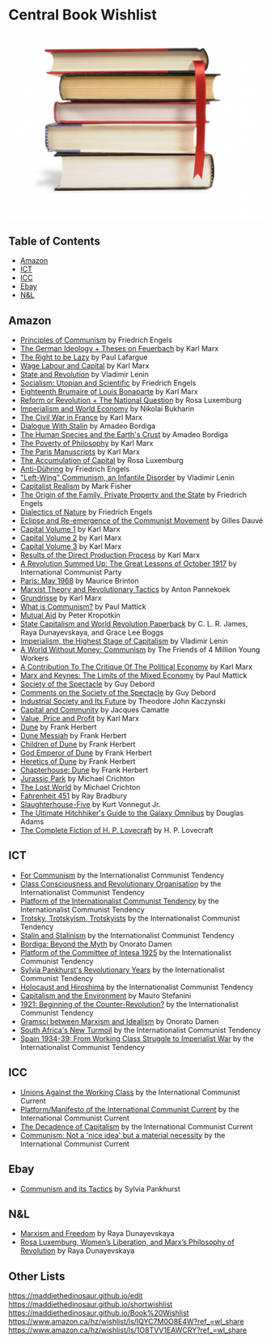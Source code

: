 # Central Book Wishlist
![books](books.png)

## Table of Contents
* [Amazon](#amazon)
* [ICT](#ict)
* [ICC](#icc)
* [Ebay](#ebay)
* [N&L](#n-l)

## Amazon

* [Principles of Communism](https://www.amazon.ca/dp/9977090025/) by Friedrich Engels
* [The German Ideology + Theses on Feuerbach](https://www.amazon.ca/German-Ideology-Including-Thesis-Feuerbach/dp/1573922587/) by Karl Marx
* [The Right to be Lazy](https://www.amazon.ca/Right-Be-Lazy-Paul-Lafargue/dp/1406881430/) by Paul Lafargue
* [Wage Labour and Capital](https://www.amazon.ca/Wage-Labor-Capital-Karl-Marx/dp/1978461232/) by Karl Marx
* [State and Revolution](https://www.amazon.ca/dp/1795754613/) by Vladimir Lenin
* [Socialism: Utopian and Scientific](https://www.amazon.ca/Socialism-Utopian-Scientific-Frederick-Engels/dp/1514132230/) by Friedrich Engels
* [Eighteenth Brumaire of Louis Bonaparte](https://www.amazon.ca/Eighteenth-Brumaire-Louis-Bonaparte/dp/1522064885/) by Karl Marx
* [Reform or Revolution + The National Question](https://www.amazon.ca/Writings-Rosa-Luxemburg-Revolution-National/dp/1934941913/) by Rosa Luxemburg
* [Imperialism and World Economy](https://www.amazon.ca/Imperialism-World-Economy-Nikolai-Bukharin/dp/1516843460/) by Nikolai Bukharin
* [The Civil War in France](https://www.amazon.ca/dp/1614276048/) by Karl Marx
* [Dialogue With Stalin](https://www.amazon.ca/Dialogue-Stalin-Amadeo-Bordiga/dp/7465082013/) by Amadeo Bordiga
* [The Human Species and the Earth's Crust](https://www.amazon.ca/Human-Species-Earths-Crust-13/dp/5684164749/) by Amadeo Bordiga
* [The Poverty of Philosophy](https://www.amazon.ca/Poverty-Philosophy-Classic-Reprint/dp/1451015178/) by Karl Marx
* [The Paris Manuscripts](https://www.amazon.ca/Economic-Philosophic-Manuscripts-1844-Karl/dp/0486455610/) by Karl Marx
* [The Accumulation of Capital](https://www.amazon.ca/Accumulation-Capital-Rosa-Luxemburg/dp/1614277885/) by Rosa Luxemburg
* [Anti-Dühring](https://www.amazon.ca/dp/1661533663/) by Friedrich Engels
* ["Left-Wing" Communism, an Infantile Disorder](https://www.amazon.ca/dp/1537029371/) by Vladimir Lenin
* [Capitalist Realism](https://www.amazon.ca/dp/1846943175/) by Mark Fisher
* [The Origin of the Family, Private Property and the State](https://www.amazon.ca/dp/1978455127/) by Friedrich Engels
* [Dialectics of Nature](https://www.amazon.ca/dp/1900007452/) by Friedrich Engels
* [Eclipse and Re-emergence of the Communist Movement](https://www.amazon.ca/dp/1629630438/) by Gilles Dauvé
* [Capital Volume 1](https://www.amazon.ca/Capital-1-Critique-Political-Economy/dp/0140445684/) by Karl Marx
* [Capital Volume 2](https://www.amazon.ca/Capital-2-Critique-Political-Economy/dp/0140445692/) by Karl Marx
* [Capital Volume 3](https://www.amazon.ca/dp/0140445706/) by Karl Marx
* [Results of the Direct Production Process](https://www.amazon.ca/dp/711411155X/) by Karl Marx
* [A Revolution Summed Up: The Great Lessons of October 1917](https://www.amazon.ca/dp/B08DSTHLLF/) by International Communist Party
* [Paris: May 1968](https://www.amazon.ca/dp/9132180195/) by Maurice Brinton
* [Marxist Theory and Revolutionary Tactics](https://www.amazon.ca/dp/2348252066/) by Anton Pannekoek
* [Grundrisse](https://www.amazon.ca/dp/0140445757/) by Karl Marx
* [What is Communism?](https://www.amazon.ca/dp/2343445133/) by Paul Mattick
* [Mutual Aid](https://www.amazon.ca/dp/1549909851/) by Peter Kropotkin
* [State Capitalism and World Revolution Paperback](https://www.amazon.ca/dp/1604860928/) by C. L. R. James, Raya Dunayevskaya, and Grace Lee Boggs
* [Imperialism, the Highest Stage of Capitalism](https://www.amazon.ca/dp/1603866639/) by Vladimir Lenin
* [A World Without Money: Communism](https://www.amazon.ca/dp/0422915068/) by The Friends of 4 Million Young Workers
* [A Contribution To The Critique Of The Political Economy](https://www.amazon.ca/dp/9389821940/) by Karl Marx
* [Marx and Keynes: The Limits of the Mixed Economy](https://www.amazon.ca/dp/4487549485/) by Paul Mattick
* [Society of the Spectacle](https://www.amazon.ca/Society-Spectacle-2-Radical-Reprint/dp/5841295055/) by Guy Debord
* [Comments on the Society of the Spectacle](https://www.amazon.ca/gp/product/1844676722/) by Guy Debord
* [Industrial Society and Its Future](https://www.amazon.ca/Industrial-Society-Its-Future-Unabomber/dp/B086Y5JY5K/) by Theodore John Kaczynski
* [Capital and Community](https://www.amazon.ca/Capital-Community-immediate-production-economic/dp/4550932848/) by Jacques Camatte
* [Value, Price and Profit](https://www.amazon.ca/Value-Price-Profit-Classic-Reprint/dp/B008NU3ODY/) by Karl Marx
* [Dune](https://www.amazon.ca/dp/0441172717/) by Frank Herbert
* [Dune Messiah](https://www.amazon.ca/dp/0593098234/) by Frank Herbert
* [Children of Dune](https://www.amazon.ca/dp/0593098242/) by Frank Herbert
* [God Emperor of Dune](https://www.amazon.ca/dp/0593098250/) by Frank Herbert
* [Heretics of Dune](https://www.amazon.ca/dp/0593098269/) by Frank Herbert
* [Chapterhouse: Dune](https://www.amazon.ca/dp/0593098277/) by Frank Herbert
* [Jurassic Park](https://www.amazon.ca/dp/0345538986/) by Michael Crichton
* [The Lost World](https://www.amazon.ca/dp/0345538994/) by Michael Crichton
* [Fahrenheit 451](https://www.amazon.ca/dp/1451673310/) by Ray Bradbury
* [Slaughterhouse-Five](https://www.amazon.ca/dp/0440180295/) by Kurt Vonnegut Jr.
* [The Ultimate Hitchhiker's Guide to the Galaxy Omnibus](https://www.amazon.ca/dp/1529051436/) by Douglas Adams
* [The Complete Fiction of H. P. Lovecraft](https://www.amazon.ca/dp/3903352012/) by H. P. Lovecraft

## ICT

* [For Communism](http://www.leftcom.org/en/store) by the Internationalist Communist Tendency
* [Class Consciousness and Revolutionary Organisation](http://www.leftcom.org/en/store) by the Internationalist Communist Tendency
* [Platform of the Internationalist Communist Tendency](http://www.leftcom.org/en/store) by the Internationalist Communist Tendency
* [Trotsky, Trotskyism, Trotskyists](http://www.leftcom.org/en/store) by the Internationalist Communist Tendency
* [Stalin and Stalinism](http://www.leftcom.org/en/store) by the Internationalist Communist Tendency
* [Bordiga: Beyond the Myth](http://www.leftcom.org/en/store) by Onorato Damen
* [Platform of the Committee of Intesa 1925](http://www.leftcom.org/en/store) by the Internationalist Communist Tendency
* [Sylvia Pankhurst's Revolutionary Years](http://www.leftcom.org/en/store) by the Internationalist Communist Tendency
* [Holocaust and Hiroshima](http://www.leftcom.org/en/store) by the Internationalist Communist Tendency
* [Capitalism and the Environment](http://www.leftcom.org/en/store) by Mauro Stefanini
* [1921: Beginning of the Counter-Revolution?](http://www.leftcom.org/en/store) by the Internationalist Communist Tendency
* [Gramsci between Marxism and Idealism](http://www.leftcom.org/en/store) by Onorato Damen
* [South Africa's New Turmoil](http://www.leftcom.org/en/store) by the Internationalist Communist Tendency
* [Spain 1934-39: From Working Class Struggle to Imperialist War](http://www.leftcom.org/en/store) by the Internationalist Communist Tendency

## ICC

* [Unions Against the Working Class](https://en.internationalism.org/pamphlets) by the International Communist Current
* [Platform/Manifesto of the International Communist Current](https://en.internationalism.org/pamphlets) by the International Communist Current
* [The Decadence of Capitalism](https://en.internationalism.org/pamphlets) by the International Communist Current
* [Communism: Not a 'nice idea' but a material necessity](https://en.internationalism.org/pamphlets) by the International Communist Current

## Ebay

* [Communism and its Tactics](https://www.ebay.ca/itm/Communism-and-Its-Tactics-Paperback-by-Pankhurst-Sylvia-Like-New-Used-Fre/363246346024) by Sylvia Pankhurst

## N&L

* [Marxism and Freedom](https://newsandletters.org/shop/books-by-raya-dunayevskaya/marxism-and-freedom-from-1776-until-today/) by Raya Dunayevskaya
* [Rosa Luxemburg, Women’s Liberation, and Marx’s Philosophy of Revolution](https://newsandletters.org/shop/on-women/rosa-luxemburg-womens-liberation-and-marxs-philosophy-of-revolution/) by Raya Dunayevskaya

## Other Lists

https://maddiethedinosaur.github.io/edit
https://maddiethedinosaur.github.io/shortwishlist
https://maddiethedinosaur.github.io/Book%20Wishlist
https://www.amazon.ca/hz/wishlist/ls/IQYC7M0O8E4W?ref_=wl_share
https://www.amazon.ca/hz/wishlist/ls/1O8TVV1EAWCRY?ref_=wl_share
